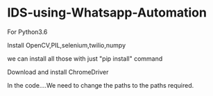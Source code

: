 # IDS-using-Whatsapp-Automation

For Python3.6

Install OpenCV,PIL,selenium,twilio,numpy

we can install all those with just "pip install" command

Download and install ChromeDriver


In the code....We need to change the paths to the paths required.
